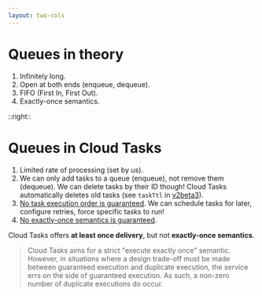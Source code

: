 ```yaml
---
layout: two-cols
---
```


# Queues in theory

<Transform scale="0.85">

1. Infinitely long.
1. Open at both ends (enqueue, dequeue).
1. FIFO (First In, First Out).
1. Exactly-once semantics.

</Transform>

::right::

# Queues in Cloud Tasks

<Transform scale="0.85">

1. Limited rate of processing (set by us).
1. We can only add tasks to a queue (enqueue), not remove them (dequeue). We can delete tasks by their ID though! Cloud Tasks automatically deletes old tasks (see `taskTtl` in [v2beta3](https://cloud.google.com/tasks/docs/release-notes#January_14_2021)).
1. [No task execution order is guaranteed](https://cloud.google.com/tasks/docs/common-pitfalls#execution_order). We can schedule tasks for later, configure retries, force specific tasks to run!
1. [No exactly-once semantics is guaranteed](https://cloud.google.com/tasks/docs/common-pitfalls#duplicate_execution).

Cloud Tasks offers **at least once delivery**, but not **exactly-once semantics**.

> Cloud Tasks aims for a strict "execute exactly once" semantic. However, in situations where a design trade-off must be made between guaranteed execution and duplicate execution, the service errs on the side of guaranteed execution. As such, a non-zero number of duplicate executions do occur.

</Transform>

<!--
https://cloud.google.com/tasks/docs/common-pitfalls#execution_order
-->
